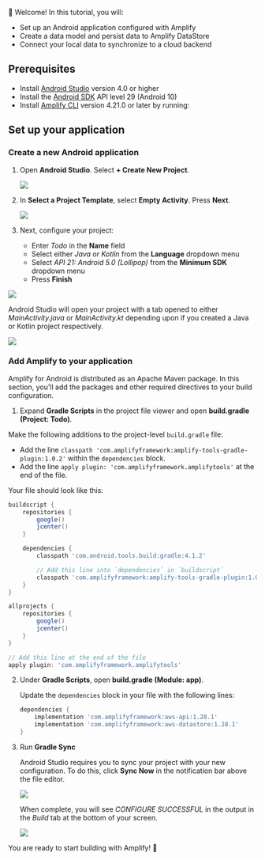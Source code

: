 
👋 Welcome! In this tutorial, you will:

- Set up an Android application configured with Amplify
- Create a data model and persist data to Amplify DataStore
- Connect your local data to synchronize to a cloud backend

## Prerequisites

- Install [Android Studio](https://developer.android.com/studio/index.html#downloads) version 4.0 or higher
- Install the [Android SDK](https://developer.android.com/studio/releases/platforms) API level 29 (Android 10)
- Install [Amplify CLI](~/cli/cli.md) version 4.21.0 or later by running:

<inline-fragment src="~/fragments/cli-install-block.md"></inline-fragment>

## Set up your application

### Create a new Android application

1. Open **Android Studio**. Select **+ Create New Project**.

    ![](~/images/lib/getting-started/android/set-up-android-studio-welcome.png)

1. In **Select a Project Template**, select **Empty Activity**. Press **Next**.

    ![](~/images/lib/getting-started/android/set-up-android-studio-select-project-template.png)

1. Next, configure your project:

    - Enter *Todo* in the **Name** field
    - Select either *Java* or *Kotlin* from the **Language** dropdown menu
    - Select *API 21: Android 5.0 (Lollipop)* from the **Minimum SDK** dropdown menu
    - Press **Finish**

  ![](~/images/lib/getting-started/android/set-up-android-studio-configure-your-project-todo.png)

Android Studio will open your project with a tab opened to either *MainActivity.java* or *MainActivity.kt* depending upon if you created a Java or Kotlin project respectively.

![](~/images/lib/getting-started/android/set-up-android-studio-successful-setup.png)

### Add Amplify to your application

Amplify for Android is distributed as an Apache Maven package. In this section, you'll add the packages and other required directives to your build configuration.

1. Expand **Gradle Scripts** in the project file viewer and open **build.gradle (Project: Todo)**.

  Make the following additions to the project-level `build.gradle` file:
  - Add the line `classpath 'com.amplifyframework:amplify-tools-gradle-plugin:1.0.2'` within the `dependencies` block.
  - Add the line `apply plugin: 'com.amplifyframework.amplifytools'` at the end of the file.

  Your file should look like this:

  ```groovy
  buildscript {
      repositories {
          google()
          jcenter()
      }

      dependencies {
          classpath 'com.android.tools.build:gradle:4.1.2'

          // Add this line into `dependencies` in `buildscript`
          classpath 'com.amplifyframework:amplify-tools-gradle-plugin:1.0.2'
      }
  }

  allprojects {
      repositories {
          google()
          jcenter()
      }
  }

  // Add this line at the end of the file
  apply plugin: 'com.amplifyframework.amplifytools'
  ```

2. Under **Gradle Scripts**, open **build.gradle (Module: app)**.

   Update the `dependencies` block in your file with the following lines:

   ```groovy
   dependencies {
       implementation 'com.amplifyframework:aws-api:1.28.1'
       implementation 'com.amplifyframework:aws-datastore:1.28.1'
   }
   ```

3. Run **Gradle Sync**

    Android Studio requires you to sync your project with your new configuration. To do this, click **Sync Now** in the notification bar above the file editor.

    ![](~/images/lib/getting-started/android/set-up-android-studio-sync-gradle.png)

    When complete, you will see *CONFIGURE SUCCESSFUL* in the output in the *Build* tab at the bottom of your screen.

    ![](~/images/lib/getting-started/android/set-up-android-studio-configure-successful.png)

You are ready to start building with Amplify! 🎉
